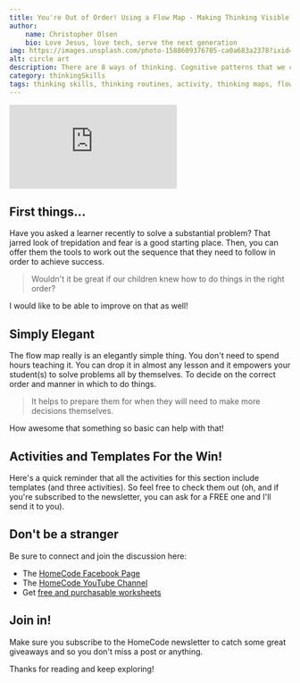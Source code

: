 ```yaml
---
title: You're Out of Order! Using a Flow Map - Making Thinking Visible Series
author:
    name: Christopher Olsen
    bio: Love Jesus, love tech, serve the next generation
img: https://images.unsplash.com/photo-1588609376705-ca0a683a2378?ixid=MXwxMjA3fDB8MHxwaG90by1wYWdlfHx8fGVufDB8fHw%3D&ixlib=rb-1.2.1&auto=format&fit=crop&w=400
alt: circle art
description: There are 8 ways of thinking. Cognitive patterns that we can practise and improve on. The flow map helps develop the skill of sequencing.
category: thinkingSkills
tags: thinking skills, thinking routines, activity, thinking maps, flow map
---
```


<iframe src="https://www.youtube.com/embed/XwVQrrteS6c" frameborder="0" allow="accelerometer; autoplay; clipboard-write; encrypted-media; gyroscope; picture-in-picture" allowfullscreen></iframe>

## First things...
Have you asked a learner recently to solve a substantial problem? That jarred look of trepidation and fear is a good starting place. Then, you can offer them the tools to work out the sequence that they need to follow in order to achieve success.

> Wouldn't it be great if our children knew how to do things in the right order?

I would like to be able to improve on that as well!

## Simply Elegant
The flow map really is an elegantly simple thing. You don't need to spend hours teaching it. You can drop it in almost any lesson and it empowers your student(s) to solve problems all by themselves. To decide on the correct order and manner in which to do things.

> It helps to prepare them for when they will need to make more decisions themselves.

How awesome that something so basic can help with that!

## Activities and Templates For the Win!
Here's a quick reminder that all the activities for this section include templates (and three activities). So feel free to check them out (oh, and if you're subscribed to the newsletter, you can ask for a FREE one and I'll send it to you).

## Don't be a stranger
Be sure to connect and join the discussion here:

+ The [HomeCode Facebook Page](https://facebook.com/homecodegeorge)
+ The [HomeCode YouTube Channel](https://www.youtube.com/channel/UCUtv80PwqNDHfvSMPcAXR_g)
+ Get [free and purchasable worksheets](https://teachingresources.co.za/vendors/mr-os-homecode-store/)

## Join in!

Make sure you subscribe to the HomeCode newsletter to catch some great giveaways and so you don't miss a post or anything.

Thanks for reading and keep exploring!